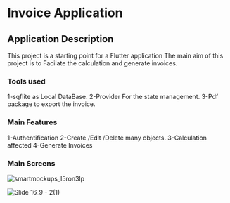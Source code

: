 # Invoice Application


## Application Description

This project is a starting point for a Flutter application 
The main aim of this project is to Facilate the calculation and generate invoices.

### Tools used

1-sqflite as Local DataBase.
2-Provider For the state management.
3-Pdf package to export the invoice.

### Main Features

1-Authentification
2-Create /Edit /Delete many objects.
3-Calculation affected
4-Generate Invoices


### Main Screens

![smartmockups_l5ron3lp](https://user-images.githubusercontent.com/87647184/179603112-6486a329-6f7d-4b67-9e02-03cde46e901f.jpg)

![Slide 16_9 - 2(1)](https://user-images.githubusercontent.com/87647184/182099991-de00f4e6-190d-4b00-b2db-d7cbae7dbec2.png)


